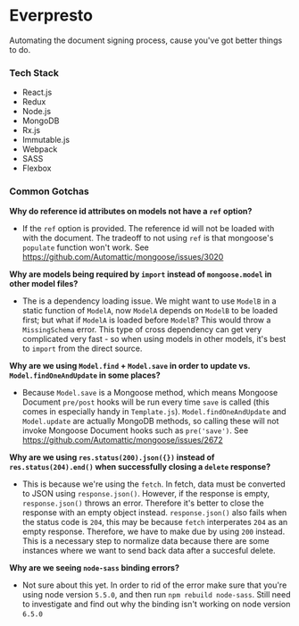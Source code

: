# Everpresto

Automating the document signing process, cause you've got better things to do.

### Tech Stack

- React.js
- Redux
- Node.js
- MongoDB
- Rx.js
- Immutable.js
- Webpack
- SASS
- Flexbox

### Common Gotchas

**Why do reference id attributes on models not have a `ref` option?**
- If the `ref` option is provided. The reference id will not be loaded with with the document. The tradeoff to not using `ref` is that mongoose's `populate` function won't work. See https://github.com/Automattic/mongoose/issues/3020

**Why are models being required by `import` instead of `mongoose.model` in other model files?**
- The is a dependency loading issue. We might want to use `ModelB` in a static function of `ModelA`, now `ModelA` depends on `ModelB` to be loaded first; but what if `ModelA` is loaded before `ModelB`? This would throw a `MissingSchema` error. This type of cross dependency can get very complicated very fast - so when using models in other models, it's best to `import` from the direct source.

**Why are we using `Model.find` + `Model.save` in order to update vs. `Model.findOneAndUpdate` in some places?**
- Because `Model.save` is a Mongoose method, which means Mongoose Document `pre/post` hooks will be run every time `save` is called (this comes in especially handy in `Template.js`). `Model.findOneAndUpdate` and `Model.update` are actually MongoDB methods, so calling these will not invoke Mongoose Document hooks such as `pre('save')`. See https://github.com/Automattic/mongoose/issues/2672

**Why are we using `res.status(200).json({})` instead of `res.status(204).end()` when successfully closing a `delete` response?**
- This is because we're using the `fetch`. In fetch, data must be converted to JSON using `response.json()`. However, if the response is empty, `response.json()` throws an error. Therefore it's better to close the response with an empty object instead. `response.json()` also fails when the status code is `204`, this may be because `fetch` interperates `204` as an empty response. Therefore, we have to make due by using `200` instead. This is a necessary step to normalize data because there are some instances where we want to send back data after a succesful delete.

**Why are we seeing `node-sass` binding errors?**
- Not sure about this yet. In order to rid of the error make sure that you're using node version `5.5.0`, and then run `npm rebuild node-sass`. Still need to investigate and find out why the binding isn't working on node version `6.5.0`
